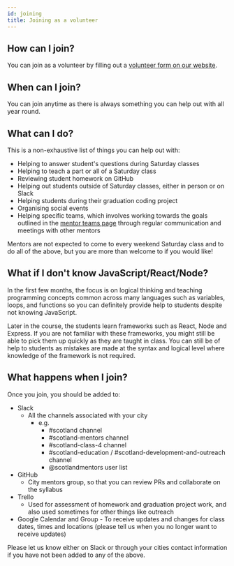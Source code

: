 ```yaml
---
id: joining
title: Joining as a volunteer
---
```


## How can I join?

You can join as a volunteer by filling out a [volunteer form on our website](https://codeyourfuture.io/volunteers/).

## When can I join?

You can join anytime as there is always something you can help out with all year round.

## What can I do?

This is a non-exhaustive list of things you can help out with:

- Helping to answer student's questions during Saturday classes
- Helping to teach a part or all of a Saturday class
- Reviewing student homework on GitHub
- Helping out students outside of Saturday classes, either in person or on Slack
- Helping students during their graduation coding project
- Organising social events
- Helping specific teams, which involves working towards the goals outlined in the [mentor teams page](mentors/teams.md) through regular communication and meetings with other mentors

Mentors are not expected to come to every weekend Saturday class and to do all of the above, but you are more than welcome to if you would like!

## What if I don't know JavaScript/React/Node?

In the first few months, the focus is on logical thinking and teaching programming concepts common across many languages such as variables, loops, and functions so you can definitely provide help to students despite not knowing JavaScript.

Later in the course, the students learn frameworks such as React, Node and Express.
If you are not familiar with these frameworks, you might still be able to pick them up quickly as they are taught in class.
You can still be of help to students as mistakes are made at the syntax and logical level where knowledge of the framework is not required.

## What happens when I join?

Once you join, you should be added to:

- Slack
  - All the channels associated with your city
    - e.g.
      - \#scotland channel
      - \#scotland-mentors channel
      - \#scotland-class-4 channel
      - \#scotland-education / \#scotland-development-and-outreach channel
      - @scotlandmentors user list
- GitHub
  - City mentors group, so that you can review PRs and collaborate on the syllabus
- Trello
  - Used for assessment of homework and graduation project work, and also used sometimes for other things like outreach
- Google Calendar and Group
  - To receive updates and changes for class dates, times and locations (please tell us when you no longer want to receive updates)

Please let us know either on Slack or through your cities contact information if you have not been added to any of the above.
